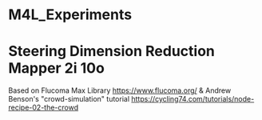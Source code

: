 # M4L_Experiments

# Steering Dimension Reduction Mapper 2i 10o

Based on Flucoma Max Library https://www.flucoma.org/ & Andrew Benson's "crowd-simulation" tutorial https://cycling74.com/tutorials/node-recipe-02-the-crowd  
